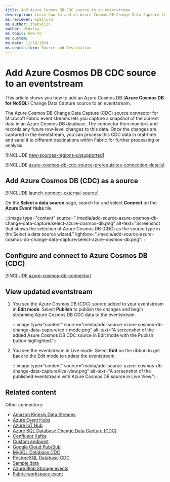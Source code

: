 ```yaml
---
title: Add Azure Cosmos DB CDC source to an eventstream
description: Learn how to add an Azure Cosmos DB Change Data Capture (CDC) source to an eventstream.
ms.reviewer: spelluru
ms.author: zhenxilin
author: alexlzx
ms.topic: how-to
ms.custom:
ms.date: 11/18/2024
ms.search.form: Source and Destination
---
```


# Add Azure Cosmos DB CDC source to an eventstream

This article shows you how to add an Azure Cosmos DB (**Azure Cosmos DB for NoSQL**) Change Data Capture source to an eventstream. 

The Azure Cosmos DB Change Data Capture (CDC) source connector for Microsoft Fabric event streams lets you capture a snapshot of the current data in an Azure Cosmos DB database. The connector then monitors and records any future row-level changes to this data. Once the changes are captured in the eventstream, you can process this CDC data in real-time and send it to different destinations within Fabric for further processing or analysis.

[!INCLUDE [new-sources-regions-unsupported](./includes/new-sources-regions-unsupported.md)]

[!INCLUDE [azure-cosmos-db-cdc-source-prerequisites-connection-details](./includes/azure-cosmos-db-cdc-source-prerequisites-connection-details.md)]

## Add Azure Cosmos DB (CDC) as a source

[!INCLUDE [launch-connect-external-source](./includes/launch-connect-external-source.md)]

On the **Select a data source** page, search for and select **Connect** on the **Azure Event Hubs** tile.

:::image type="content" source="./media/add-source-azure-cosmos-db-change-data-capture/select-azure-cosmos-db.png" alt-text="Screenshot that shows the selection of Azure Cosmos DB (CDC) as the source type in the Select a data source wizard." lightbox="./media/add-source-azure-cosmos-db-change-data-capture/select-azure-cosmos-db.png":::

## Configure and connect to Azure Cosmos DB (CDC)

[!INCLUDE [azure-cosmos-db-connector](./includes/azure-cosmos-db-cdc-source-connector.md)]

## View updated eventstream
1. You see the Azure Cosmos DB (CDC) source added to your eventstream in **Edit mode**. Select **Publish** to publish the changes and begin streaming Azure Cosmos DB CDC data to the eventstream.

    :::image type="content" source="media/add-source-azure-cosmos-db-change-data-capture/edit-mode.png" alt-text="A screenshot of the added Azure Cosmos DB CDC source in Edit mode with the Publish button highlighted.":::
1. You see the eventstream in Live mode. Select **Edit** on the ribbon to get back to the Edit mode to update the eventstream. 

    :::image type="content" source="media/add-source-azure-cosmos-db-change-data-capture/live-view.png" alt-text="A screenshot of the published eventstream with Azure Cosmos DB source in Live View.":::

## Related content

Other connectors:

- [Amazon Kinesis Data Streams](add-source-amazon-kinesis-data-streams.md)
- [Azure Event Hubs](add-source-azure-event-hubs.md)
- [Azure IoT Hub](add-source-azure-iot-hub.md)
- [Azure SQL Database Change Data Capture (CDC)](add-source-azure-sql-database-change-data-capture.md)
- [Confluent Kafka](add-source-confluent-kafka.md)
- [Custom endpoint](add-source-custom-app.md)
- [Google Cloud Pub/Sub](add-source-google-cloud-pub-sub.md) 
- [MySQL Database CDC](add-source-mysql-database-change-data-capture.md)
- [PostgreSQL Database CDC](add-source-postgresql-database-change-data-capture.md)
- [Sample data](add-source-sample-data.md)
- [Azure Blob Storage events](add-source-azure-blob-storage.md)
- [Fabric workspace event](add-source-fabric-workspace.md)
